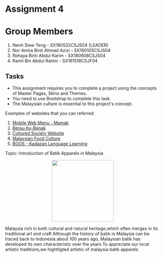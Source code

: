 # Assignment 4

# Group Members

1. Neoh Siew Teng - SX180532CSJS04 (LEADER)
2. Nor Amira Binti Ahmad Azizi - SX160105CSJS04
3. Rohaya Binti Abdul Karim - SX180608CSJS04
4. Ramli Bin Abdul Rahim - SX161518CSJF04


## Tasks

* This assignment requires you to complete a project using the concepts of Master Pages, Skins and Themes.
* You need to use Bootstrap to complete this task.
* The Malaysian culture is essential to this project's concept.

Examples of websites that you can referred:
1. [Mobile Web Menu - Mamak](https://www.behance.net/gallery/152300087/Mobile-Web-Menu-Mamak)
2. [Berau-by-Benak](https://www.behance.net/gallery/155239669/Berau-by-Benak-Raya/modules/875922315)
3. [Cultured Society Website](https://www.behance.net/gallery/116697291/Cultured-Society-Website-(Anchor-Link-Project)/modules/665409291)
4. [Malaysian Food Culture](https://www.behance.net/gallery/110721813/Malaysian-Food-Culture-Digital-Editorial)
5. [BOOS - Kadazan Language Learning](https://www.behance.net/gallery/123080573/BOOS-Mobile-App-Design)

Topic:
Introduction of Batik Apparels in Malaysia
<p align="center">
<img src="https://3.bp.blogspot.com/-Grv8ln5FR8A/VS4rmQNWPpI/AAAAAAAACOY/xdI7Iey0Nh0/s1600/shop-malaysian-batik.jpguser=Ramli05" width="200">
</p>
Malaysia rich in both cultural and natural heritage,which often merges in its traditional art and craft
Although the history of batik in Malaysia can be traced back to Indonesia about 100 years ago,
Malaysian batik has developed its own characteristic over the years.To appreciate our local artistic traditions,we hightligted artistic of malaysia batik apparels 


